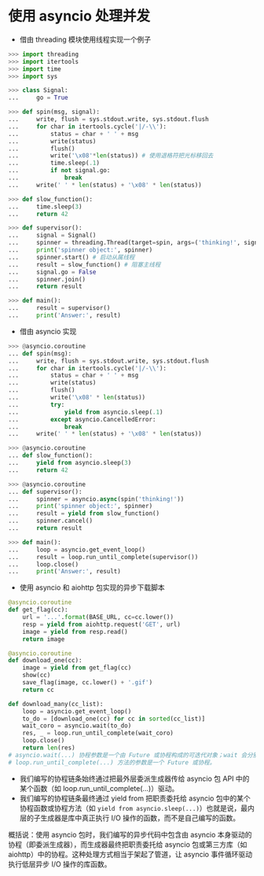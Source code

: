 # 使用 asyncio 处理并发

- 借由 threading 模块使用线程实现一个例子

```python
>>> import threading
>>> import itertools
>>> import time
>>> import sys

>>> class Signal:
...     go = True

>>> def spin(msg, signal):
...     write, flush = sys.stdout.write, sys.stdout.flush
...     for char in itertools.cycle('|/-\\'):
...         status = char + ' ' + msg
...         write(status)
...         flush()
...         write('\x08'*len(status)) # 使用退格符把光标移回去
...         time.sleep(.1)
...         if not signal.go:
...             break
...     write(' ' * len(status) + '\x08' * len(status))

>>> def slow_function():
...     time.sleep(3)
...     return 42

>>> def supervisor():
...     signal = Signal()
...     spinner = threading.Thread(target=spin, args=('thinking!', signal))
...     print('spinner object:', spinner)
...     spinner.start() # 启动从属线程
...     result = slow_function() # 阻塞主线程
...     signal.go = False
...     spinner.join()
...     return result

>>> def main():
...     result = supervisor()
...     print('Answer:', result)
```

- 借由 asyncio 实现 

```python
>>> @asyncio.coroutine
... def spin(msg):
...     write, flush = sys.stdout.write, sys.stdout.flush
...     for char in itertools.cycle('|/-\\'):
...         status = char + ' ' + msg
...         write(status)
...         flush()
...         write('\x08' * len(status))
...         try:
...             yield from asyncio.sleep(.1)
...         except asyncio.CancelledError:
...             break
...     write(' ' * len(status) + '\x08' * len(status))

>>> @asyncio.coroutine
... def slow_function():
...     yield from asyncio.sleep(3)
...     return 42

>>> @asyncio.coroutine
... def supervisor():
...     spinner = asyncio.async(spin('thinking!'))
...     print('spinner object:', spinner)
...     result = yield from slow_function()
...     spinner.cancel()
...     return result

>>> def main():
...     loop = asyncio.get_event_loop()
...     result = loop.run_until_complete(supervisor())
...     loop.close()
...     print('Answer:', result)
```

- 使用 asyncio 和 aiohttp 包实现的异步下载脚本

```python
@asyncio.coroutine
def get_flag(cc):
    url = '...'.format(BASE_URL, cc=cc.lower())
    resp = yield from aiohttp.request('GET', url)
    image = yield from resp.read()
    return image

@asyncio.coroutine
def download_one(cc):
    image = yield from get_flag(cc)
    show(cc)
    save_flag(image, cc.lower() + '.gif')
    return cc

def download_many(cc_list):
    loop = asyncio.get_event_loop()
    to_do = [download_one(cc) for cc in sorted(cc_list)]
    wait_coro = asyncio.wait(to_do)
    res, _ = loop.run_until_complete(wait_coro)
    loop.close()
    return len(res)
# asyncio.wait(...) 协程参数是一个由 Future 或协程构成的可迭代对象；wait 会分别把各个协程包装进一个 Task 对象。为了驱动协程，我们把协程传给 loop.run_until_complete(...) 方法。
# loop.run_until_complete(...) 方法的参数是一个 Future 或协程。
```

- 我们编写的协程链条始终通过把最外层委派生成器传给 asyncio 包 API 中的某个函数（如 loop.run_until_complete(...)）驱动。
- 我们编写的协程链条最终通过 yield from 把职责委托给 asyncio 包中的某个协程函数或协程方法（如 `yield from asyncio.sleep(...)`）也就是说，最内层的子生成器是库中真正执行 I/O 操作的函数，而不是自己编写的函数。

概括说：使用 asyncio 包时，我们编写的异步代码中包含由 asyncio 本身驱动的协程（即委派生成器），而生成器最终把职责委托给 asyncio 包或第三方库（如 aiohttp）中的协程。这种处理方式相当于架起了管道，让 asyncio 事件循环驱动执行低层异步 I/O 操作的库函数。

